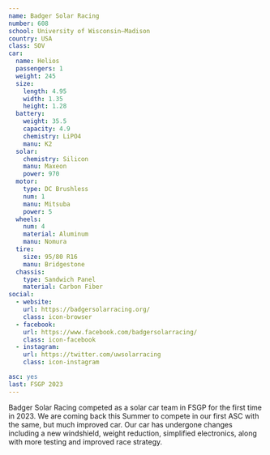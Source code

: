 ```yaml
---
name: Badger Solar Racing
number: 608
school: University of Wisconsin–Madison
country: USA
class: SOV
car: 
  name: Helios
  passengers: 1
  weight: 245
  size:
    length: 4.95
    width: 1.35
    height: 1.28
  battery: 
    weight: 35.5
    capacity: 4.9
    chemistry: LiPO4
    manu: K2
  solar: 
    chemistry: Silicon
    manu: Maxeon
    power: 970
  motor: 
    type: DC Brushless
    num: 1
    manu: Mitsuba
    power: 5
  wheels: 
    num: 4
    material: Aluminum
    manu: Nomura
  tire:
    size: 95/80 R16
    manu: Bridgestone
  chassis: 
    type: Sandwich Panel
    material: Carbon Fiber
social: 
  - website: 
    url: https://badgersolarracing.org/
    class: icon-browser
  - facebook: 
    url: https://www.facebook.com/badgersolarracing/
    class: icon-facebook
  - instagram: 
    url: https://twitter.com/uwsolarracing
    class: icon-instagram

asc: yes
last: FSGP 2023
---
```

Badger Solar Racing competed as a solar car team in FSGP for the first time in 2023. We are coming back this Summer to compete in our first ASC with the same, but much improved car. Our car has undergone changes including a new windshield, weight reduction, simplified electronics, along with more testing and improved race strategy.